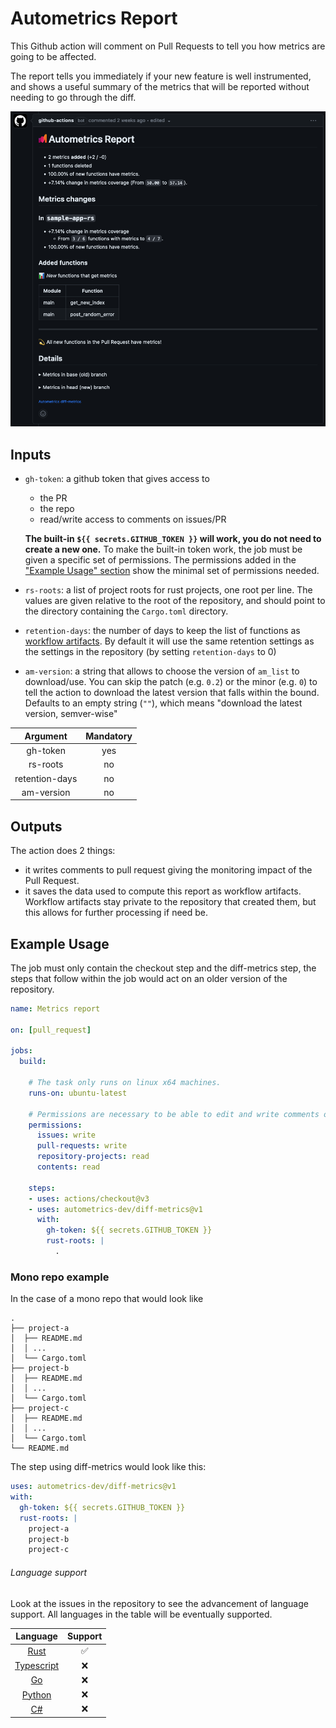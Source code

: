 # Autometrics Report

This Github action will comment on Pull Requests to tell you how metrics are
going to be affected.

The report tells you immediately if your new feature is well instrumented, and
shows a useful summary of the metrics that will be reported without needing to
go through the diff.

![An example of generated report on Github](./assets/comment_preview.png)

## Inputs

- `gh-token`: a github token that gives access to
  + the PR
  + the repo
  + read/write access to comments on issues/PR

  **The built-in `${{ secrets.GITHUB_TOKEN }}` will work, you do not need to create a new one.**
  To make the built-in token work, the job must be given a specific set of permissions. The permissions added in the
  ["Example Usage" section](#example-usage) show the minimal set of permissions needed.
- `rs-roots`: a list of project roots for rust projects, one root per line.
  The values are given relative to the root of the repository, and should
  point to the directory containing the `Cargo.toml` directory.
- `retention-days`: the number of days to keep the list of functions as
  [workflow
  artifacts](https://docs.github.com/en/actions/using-workflows/storing-workflow-data-as-artifacts#about-workflow-artifacts).
  By default it will use the same retention settings as the settings in the
  repository (by setting `retention-days` to 0)
- `am-version`: a string that allows to choose the version of `am_list` to
  download/use. You can skip the patch (e.g. `0.2`) or the minor (e.g. `0`) to
  tell the action to download the latest version that falls within the bound.
  Defaults to an empty string (`""`), which means "download the latest version,
  semver-wise"
  
| Argument | Mandatory
:----------:|:-----------:
gh-token | yes 
rs-roots | no 
retention-days | no
am-version | no

## Outputs

The action does 2 things:
- it writes comments to pull request giving the monitoring impact of the Pull Request.
- it saves the data used to compute this report as workflow artifacts. Workflow artifacts
  stay private to the repository that created them, but this allows for further processing
  if need be.
  

## Example Usage

The job must only contain the checkout step and the diff-metrics step, the steps that follow
within the job would act on an older version of the repository.

```yaml
name: Metrics report

on: [pull_request]

jobs:
  build:

    # The task only runs on linux x64 machines.
    runs-on: ubuntu-latest

    # Permissions are necessary to be able to edit and write comments on the PR
    permissions:
      issues: write
      pull-requests: write
      repository-projects: read
      contents: read

    steps:
    - uses: actions/checkout@v3
    - uses: autometrics-dev/diff-metrics@v1
      with:
        gh-token: ${{ secrets.GITHUB_TOKEN }}
        rust-roots: |
          .
```


### Mono repo example

In the case of a mono repo that would look like
```
.
├── project-a
│  ├── README.md
│  │ ...
│  └── Cargo.toml
├── project-b
│  ├── README.md
│  │ ...
│  └── Cargo.toml
├── project-c
│  ├── README.md
│  │ ...
│  └── Cargo.toml
└── README.md
```

The step using diff-metrics would look like this:
```yaml
uses: autometrics-dev/diff-metrics@v1
with:
  gh-token: ${{ secrets.GITHUB_TOKEN }}
  rust-roots: |
    project-a
    project-b
    project-c
```


###### Language support

Look at the issues in the repository to see the advancement of language support.
All languages in the table will be eventually supported.

Language | Support 
:---:|:---:
[Rust](https://github.com/autometrics-dev/autometrics-rs) | ✅ 
[Typescript](https://github.com/autometrics-dev/autometrics-ts) | ❌
[Go](https://github.com/autometrics-dev/autometrics-go) | ❌
[Python](https://github.com/autometrics-dev/autometrics-py) | ❌
[C#](https://github.com/autometrics-dev/autometrics-cs) | ❌
